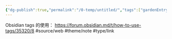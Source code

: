 ```yaml
---
{"dg-publish":true,"permalink":"/0-temp/untitled/","tags":["gardenEntry"]}
---
```


Obsidian tags 的使用： https://forum.obsidian.md/t/how-to-use-tags/35320/8 #source/web #theme/note #type/link
